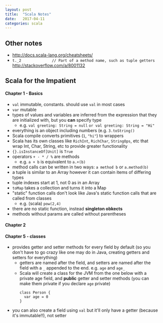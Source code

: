 ```yaml
---
layout: post
title:  "Scala Notes"
date:   2017-04-11
categories: scala
---
```


## Other notes

- http://docs.scala-lang.org/cheatsheets/
- `t._2              // Part of a method name, such as tuple getters` http://stackoverflow.com/a/8001132

## Scala for the Impatient

#### Chapter 1 - Basics

- `val` immutable, constants. should use `val` in most cases
- `var` mutable
- types of values and variables are inferred from the expression that they are initialized with, but you **can** specify type
  - e.g. `val greeting: String = null` `or val greeting: String = "Hi"`
- everything is an object including numbers (e.g. `3.toString()`
- Scala compile converts primitives (`1`, `"hi"`) to wrappers
- Scala has its own classes like `RichInt`, `RichChar`, `StringOps`, etc that wrap Int, Char, String, etc to provide greater functionality
- `{}.isInstanceOf[Unit]` is `True`
- operators `+ - * / %` are methods
  - e.g. `a + b` is equivalent to `a.+(b)`
- method calls can be written in two ways: `a method b` or `a.method(b)`
- a tuple is similar to an Array however it can contain items of differing types
- tuple indexes start at 1, not 0 as in an Array
- `toMap` takes a collection and turns it into a Map
- "static" function calls don't look like Java's static function calls that are called from classes
  - e.g. (scala) `pow(2,4)`
- there are no static function, instead **singleton obkects**
- methods without params are called without parentheses

#### Chapter 2

#### Chapter 5 - classes

- provides getter and setter methods for every field by default (so you don't have to go crazy like one may do in Java, creating getters and setters for everything)
  - getters are named after the field, and setters are named after the field with a `_` appended to the end. e.g. `age` and `age_`
  - Scala will create a class for the JVM from the one below with a private age field, and **public** getter and setter methods (you can make them private if you declare `age` private)
      ```
      class Person {
        var age = 0
      }
      ```
- you can also create a field using `val` but it'll only have a getter (because it's immutable!!), not setter

